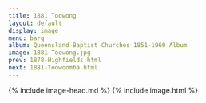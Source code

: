 ```yaml
---
title: 1881 Toowong
layout: default
display: image
menu: barq
album: Queensland Baptist Churches 1851-1960 Album
image: 1881-Toowong.jpg
prev: 1878-Highfields.html
next: 1881-Toowoomba.html
---
```

{% include image-head.md %}
{% include image.html %}